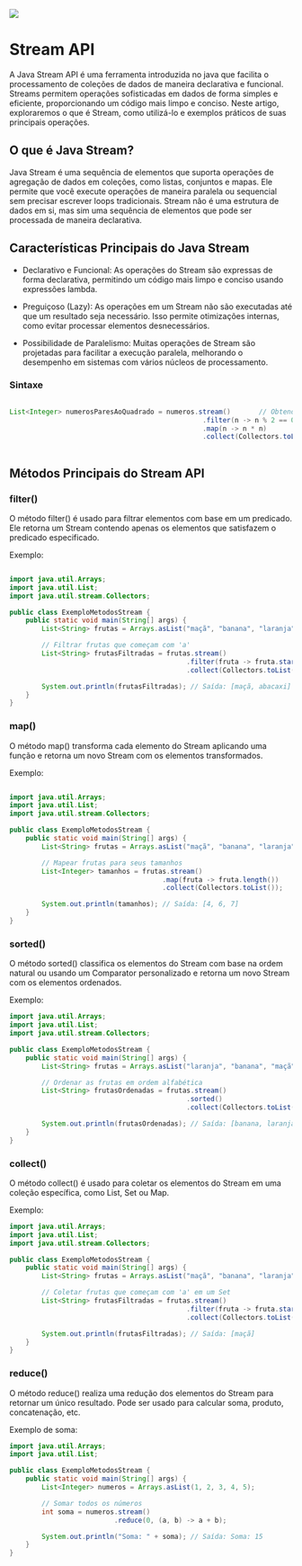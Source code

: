 ![](../assets/streamapi.jpg)
# Stream API
A Java Stream API é uma ferramenta introduzida no java que facilita o processamento de coleções de dados de maneira declarativa e funcional. Streams permitem operações sofisticadas em dados de forma simples e eficiente, proporcionando um código mais limpo e conciso. Neste artigo, exploraremos o que é Stream, como utilizá-lo e exemplos práticos de suas principais operações.

## O que é Java Stream?
Java Stream é uma sequência de elementos que suporta operações de agregação de dados em coleções, como listas, conjuntos e mapas. Ele permite que você execute operações de maneira paralela ou sequencial sem precisar escrever loops tradicionais. Stream não é uma estrutura de dados em si, mas sim uma sequência de elementos que pode ser processada de maneira declarativa.

## Características Principais do Java Stream
- Declarativo e Funcional: As operações do Stream são expressas de forma declarativa, permitindo um código mais limpo e conciso usando expressões lambda.

- Preguiçoso (Lazy): As operações em um Stream não são executadas até que um resultado seja necessário. Isso permite otimizações internas, como evitar processar elementos desnecessários.

- Possibilidade de Paralelismo: Muitas operações de Stream são projetadas para facilitar a execução paralela, melhorando o desempenho em sistemas com vários núcleos de processamento.

### Sintaxe
```java

List<Integer> numerosParesAoQuadrado = numeros.stream()       // Obtendo um Stream a partir da lista
                                                .filter(n -> n % 2 == 0)  // Filtrando números pares
                                                .map(n -> n * n)          // Mapeando para o quadrado de cada número
                                                .collect(Collectors.toList());  // Coletando o resultado em uma lista
                                                
```

## Métodos Principais do Stream API

### filter()
O método filter() é usado para filtrar elementos com base em um predicado. Ele retorna um Stream contendo apenas os elementos que satisfazem o predicado especificado.

Exemplo:
```java

import java.util.Arrays;
import java.util.List;
import java.util.stream.Collectors;

public class ExemploMetodosStream {
    public static void main(String[] args) {
        List<String> frutas = Arrays.asList("maçã", "banana", "laranja", "abacaxi", "uva");

        // Filtrar frutas que começam com 'a'
        List<String> frutasFiltradas = frutas.stream()
                                            .filter(fruta -> fruta.startsWith("a"))
                                            .collect(Collectors.toList());

        System.out.println(frutasFiltradas); // Saída: [maçã, abacaxi]
    }
}
```
### map()
O método map() transforma cada elemento do Stream aplicando uma função e retorna um novo Stream com os elementos transformados.

Exemplo:
```java

import java.util.Arrays;
import java.util.List;
import java.util.stream.Collectors;

public class ExemploMetodosStream {
    public static void main(String[] args) {
        List<String> frutas = Arrays.asList("maçã", "banana", "laranja");

        // Mapear frutas para seus tamanhos
        List<Integer> tamanhos = frutas.stream()
                                      .map(fruta -> fruta.length())
                                      .collect(Collectors.toList());

        System.out.println(tamanhos); // Saída: [4, 6, 7]
    }
}
```
### sorted()
O método sorted() classifica os elementos do Stream com base na ordem natural ou usando um Comparator personalizado e retorna um novo Stream com os elementos ordenados.

Exemplo:
```java
import java.util.Arrays;
import java.util.List;
import java.util.stream.Collectors;

public class ExemploMetodosStream {
    public static void main(String[] args) {
        List<String> frutas = Arrays.asList("laranja", "banana", "maçã");

        // Ordenar as frutas em ordem alfabética
        List<String> frutasOrdenadas = frutas.stream()
                                            .sorted()
                                            .collect(Collectors.toList());

        System.out.println(frutasOrdenadas); // Saída: [banana, laranja, maçã]
    }
}
```
### collect()
O método collect() é usado para coletar os elementos do Stream em uma coleção específica, como List, Set ou Map.

Exemplo:
```java
import java.util.Arrays;
import java.util.List;
import java.util.stream.Collectors;

public class ExemploMetodosStream {
    public static void main(String[] args) {
        List<String> frutas = Arrays.asList("maçã", "banana", "laranja");

        // Coletar frutas que começam com 'a' em um Set
        List<String> frutasFiltradas = frutas.stream()
                                            .filter(fruta -> fruta.startsWith("a"))
                                            .collect(Collectors.toList());

        System.out.println(frutasFiltradas); // Saída: [maçã]
    }
}
```
### reduce()
O método reduce() realiza uma redução dos elementos do Stream para retornar um único resultado. Pode ser usado para calcular soma, produto, concatenação, etc.

Exemplo de soma:
```java
import java.util.Arrays;
import java.util.List;

public class ExemploMetodosStream {
    public static void main(String[] args) {
        List<Integer> numeros = Arrays.asList(1, 2, 3, 4, 5);

        // Somar todos os números
        int soma = numeros.stream()
                          .reduce(0, (a, b) -> a + b);

        System.out.println("Soma: " + soma); // Saída: Soma: 15
    }
}
```